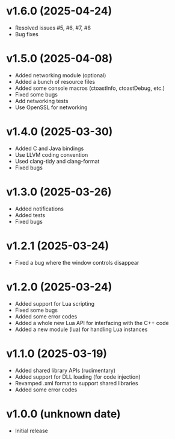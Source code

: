 # v1.6.0 (2025-04-24)
- Resolved issues #5, #6, #7, #8
- Bug fixes

# v1.5.0 (2025-04-08)
- Added networking module (optional)
- Added a bunch of resource files
- Added some console macros (ctoastInfo, ctoastDebug, etc.)
- Fixed some bugs
- Add networking tests
- Use OpenSSL for networking

# v1.4.0 (2025-03-30)
- Added C and Java bindings
- Use LLVM coding convention
- Used clang-tidy and clang-format
- Fixed bugs

# v1.3.0 (2025-03-26)
- Added notifications 
- Added tests
- Fixed bugs

# v1.2.1 (2025-03-24)
- Fixed a bug where the window controls disappear

# v1.2.0 (2025-03-24)
- Added support for Lua scripting
- Fixed some bugs
- Added some error codes
- Added a whole new Lua API for interfacing with the C++ code
- Added a new module (lua) for handling Lua instances

# v1.1.0 (2025-03-19)
- Added shared library APIs (rudimentary)
- Added support for DLL loading (for code injection)
- Revamped .xml format to support shared libraries
- Added some error codes

# v1.0.0 (unknown date)
- Initial release

